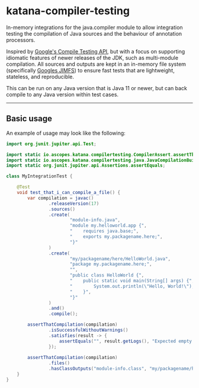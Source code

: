 # katana-compiler-testing

In-memory integrations for the java.compiler module to allow integration testing the compilation of
Java sources and the behaviour of annotation processors.

Inspired by [Google's Compile Testing API](https://github.com/google/compile-testing), but with a
focus on supporting idiomatic features of newer releases of the JDK, such as multi-module
compilation. All sources and outputs are kept in an in-memory file system
(specifically [Googles JIMFS](https://github.com/google/jimfs)) to ensure fast tests that are
lightweight, stateless, and reproducible.

This can be run on any Java version that is Java 11 or newer, but can back compile to any Java 
version within test cases.

----

## Basic usage

An example of usage may look like the following:

```java
import org.junit.jupiter.api.Test;

import static io.ascopes.katana.compilertesting.CompilerAssert.assertThatCompilation;
import static io.ascopes.katana.compilertesting.java.JavaCompilationBuilder.javac;
import static org.junit.jupiter.api.Assertions.assertEquals;

class MyIntegrationTest {

    @Test
    void test_that_i_can_compile_a_file() {
        var compilation = javac()
                .releaseVersion(17)
                .sources()
                .create(
                        "module-info.java",
                        "module my.helloworld.app {",
                        "    requires java.base;",
                        "    exports my.packagename.here;",
                        "}"
                )
                .create(
                        "my/packagename/here/HelloWorld.java",
                        "package my.packagename.here;",
                        "",
                        "public class HelloWorld {",
                        "    public static void main(String[] args) {",
                        "        System.out.println(\"Hello, World!\");",
                        "    }",
                        "}"
                )
                .and()
                .compile();

        assertThatCompilation(compilation)
                .isSuccessfulWithoutWarnings()
                .satisfies(result -> {
                    assertEquals("", result.getLogs(), "Expected empty logs");
                });
                
        assertThatCompilation(compilation)
                .files()
                .hasClassOutputs("module-info.class", "my/packagename/here/HelloWorld.class");
    }
}
```